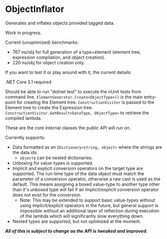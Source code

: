 # ObjectInflator
Generates and inflates objects provided tagged data.

Work in progress.

Current (unoptimized) benchmarks:
- 767 ns/obj for full generation of a type+element (element tree, expression compilation, and object creation).
- 220 ns/obj for object creation only.

If you want to test it or play around with it, the current details:

.NET Core 3.1 required

Should be able to run "dotnet test" to execute the nUnit tests from command line.
`ElementGenerator.Create<ObjectType>()` is the main entry-point for creating the Element tree.
`ConstructionVisitor` is passed to the Element tree to create the Expression tree.
`ConstructionVisitor.GetResult<DataType, ObjectType>` to retrieve the compiled lambda.

These are the core internal classes the public API will run on.

Currently supports:
- Data formatted as an `IDictionary<string, object>` where the strings are the data ids.
  - `object`s can be nested dictionaries.
- Unboxing for value-types is supported.
- Implicit and explicit conversion operators on the target type are supported. The run-time
  type of the data object must match the parameter of a conversion operator, otherwise
  a raw cast is used as the default. This means assigning a boxed value-type to another type
  other than it's unboxed type will fail if an implicit/explicit conversion operator does not
  exist for the conversion.
  - Note: This may be extended to support basic value-types without using implicit/explicit operators
    in the future, but general support is impossible without an additional layer of reflection
    during execution of the lambda which will significantly slow everything down.
- Nested types are supported, but not optimized at the moment.

***All of this is subject to change as the API is tweaked and improved.***
